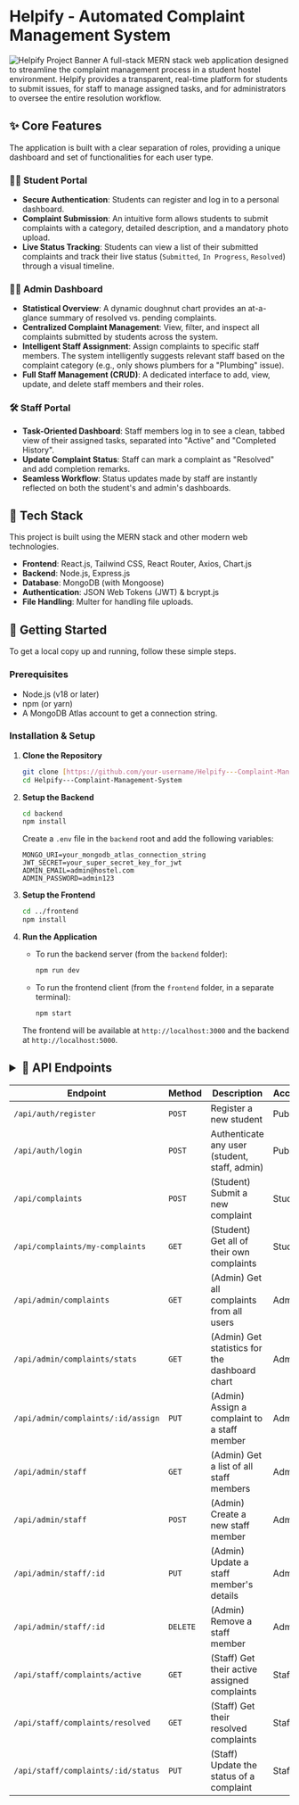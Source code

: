 # Helpify - Automated Complaint Management System

![Helpify Project Banner](https://i.imgur.com/your-banner-image-url.png)
A full-stack MERN stack web application designed to streamline the complaint management process in a student hostel environment. Helpify provides a transparent, real-time platform for students to submit issues, for staff to manage assigned tasks, and for administrators to oversee the entire resolution workflow.

## ✨ Core Features

The application is built with a clear separation of roles, providing a unique dashboard and set of functionalities for each user type.

### 🧑‍🎓 Student Portal
* **Secure Authentication**: Students can register and log in to a personal dashboard.
* **Complaint Submission**: An intuitive form allows students to submit complaints with a category, detailed description, and a mandatory photo upload.
* **Live Status Tracking**: Students can view a list of their submitted complaints and track their live status (`Submitted`, `In Progress`, `Resolved`) through a visual timeline.

### 👨‍💼 Admin Dashboard
* **Statistical Overview**: A dynamic doughnut chart provides an at-a-glance summary of resolved vs. pending complaints.
* **Centralized Complaint Management**: View, filter, and inspect all complaints submitted by students across the system.
* **Intelligent Staff Assignment**: Assign complaints to specific staff members. The system intelligently suggests relevant staff based on the complaint category (e.g., only shows plumbers for a "Plumbing" issue).
* **Full Staff Management (CRUD)**: A dedicated interface to add, view, update, and delete staff members and their roles.

### 🛠️ Staff Portal
* **Task-Oriented Dashboard**: Staff members log in to see a clean, tabbed view of their assigned tasks, separated into "Active" and "Completed History".
* **Update Complaint Status**: Staff can mark a complaint as "Resolved" and add completion remarks.
* **Seamless Workflow**: Status updates made by staff are instantly reflected on both the student's and admin's dashboards.

## 🚀 Tech Stack

This project is built using the MERN stack and other modern web technologies.

* **Frontend**: React.js, Tailwind CSS, React Router, Axios, Chart.js
* **Backend**: Node.js, Express.js
* **Database**: MongoDB (with Mongoose)
* **Authentication**: JSON Web Tokens (JWT) & bcrypt.js
* **File Handling**: Multer for handling file uploads.

## 🏁 Getting Started

To get a local copy up and running, follow these simple steps.

### Prerequisites
* Node.js (v18 or later)
* npm (or yarn)
* A MongoDB Atlas account to get a connection string.

### Installation & Setup

1.  **Clone the Repository**
    ```sh
    git clone [https://github.com/your-username/Helpify---Complaint-Management-System.git](https://github.com/your-username/Helpify---Complaint-Management-System.git)
    cd Helpify---Complaint-Management-System
    ```

2.  **Setup the Backend**
    ```sh
    cd backend
    npm install
    ```
    Create a `.env` file in the `backend` root and add the following variables:
    ```env
    MONGO_URI=your_mongodb_atlas_connection_string
    JWT_SECRET=your_super_secret_key_for_jwt
    ADMIN_EMAIL=admin@hostel.com
    ADMIN_PASSWORD=admin123
    ```

3.  **Setup the Frontend**
    ```sh
    cd ../frontend
    npm install
    ```

4.  **Run the Application**
    * To run the backend server (from the `backend` folder):
        ```sh
        npm run dev
        ```
    * To run the frontend client (from the `frontend` folder, in a separate terminal):
        ```sh
        npm start
        ```
    The frontend will be available at `http://localhost:3000` and the backend at `http://localhost:5000`.

## <details><summary>📂 API Endpoints</summary>

| Endpoint                             | Method | Description                                    | Access   |
| ------------------------------------ | ------ | ---------------------------------------------- | -------- |
| `/api/auth/register`                 | `POST` | Register a new student                         | Public   |
| `/api/auth/login`                    | `POST` | Authenticate any user (student, staff, admin)  | Public   |
| `/api/complaints`                    | `POST`   | (Student) Submit a new complaint             | Student  |
| `/api/complaints/my-complaints`      | `GET`    | (Student) Get all of their own complaints    | Student  |
| `/api/admin/complaints`              | `GET`    | (Admin) Get all complaints from all users    | Admin    |
| `/api/admin/complaints/stats`        | `GET`    | (Admin) Get statistics for the dashboard chart | Admin    |
| `/api/admin/complaints/:id/assign`   | `PUT`    | (Admin) Assign a complaint to a staff member   | Admin    |
| `/api/admin/staff`                   | `GET`    | (Admin) Get a list of all staff members      | Admin    |
| `/api/admin/staff`                   | `POST`   | (Admin) Create a new staff member            | Admin    |
| `/api/admin/staff/:id`               | `PUT`    | (Admin) Update a staff member's details      | Admin    |
| `/api/admin/staff/:id`               | `DELETE` | (Admin) Remove a staff member                | Admin    |
| `/api/staff/complaints/active`       | `GET`    | (Staff) Get their active assigned complaints | Staff    |
| `/api/staff/complaints/resolved`     | `GET`    | (Staff) Get their resolved complaints        | Staff    |
| `/api/staff/complaints/:id/status`   | `PUT`    | (Staff) Update the status of a complaint     | Staff    |

</details>
